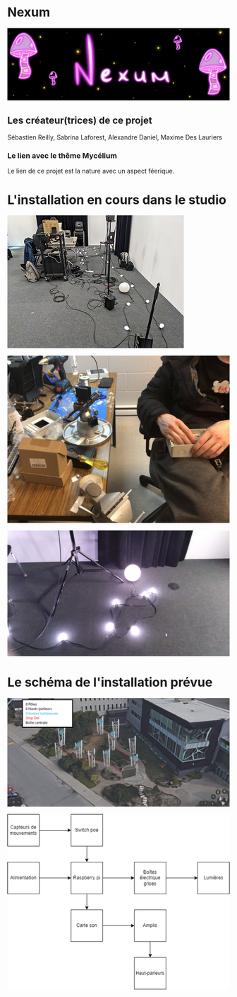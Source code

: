 # Nexum
![image banniere](https://github.com/MeganeRanger/H23_V13_inspirations_RANGER/blob/main/Mycelium/Boucler_la%20_boucle/media/banniereNexum.png)

## Les créateur(trices) de ce projet 
Sébastien Reilly, Sabrina Laforest, Alexandre Daniel, Maxime Des Lauriers

### Le lien avec le thême Mycélium 
Le lien de ce projet est la nature avec un aspect féerique. 

# L'installation en cours dans le studio 
![installation en cours](https://github.com/MeganeRanger/H23_V13_inspirations_RANGER/blob/main/Mycelium/Boucler_la%20_boucle/media/installation_en_cours_01.png)

![installation en cours](https://github.com/MeganeRanger/H23_V13_inspirations_RANGER/blob/main/Mycelium/Boucler_la%20_boucle/media/installation_en_cours_02.jpg)

![installation en cours](https://github.com/MeganeRanger/H23_V13_inspirations_RANGER/blob/main/Mycelium/Boucler_la%20_boucle/media/installation_en_cours_03.png.jpeg)

# Le schéma de l'installation prévue 

![schema installation](https://github.com/MeganeRanger/H23_V13_inspirations_RANGER/blob/main/Mycelium/Boucler_la%20_boucle/media/schema_installation_02.png)

![schema installation](https://github.com/MeganeRanger/H23_V13_inspirations_RANGER/blob/main/Mycelium/Boucler_la%20_boucle/media/schema_installation_01.png)
